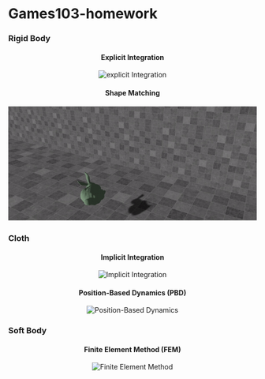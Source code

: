 # Games103-homework

### Rigid Body
<div align="center">
<h4>Explicit Integration</h4>
<img src="figure/rigidbody.gif" alt="explicit Integration">

<h4>Shape Matching</h4>
<img src="figure/shapematching.gif" alt="shape matching">
</div>


### Cloth
<div align="center">
<h4>Implicit Integration</h4>
<img src="figure/implicit_cloth.gif" alt="Implicit Integration">

<h4>Position-Based Dynamics (PBD)</h4>
<img src="figure/PBD.gif" alt="Position-Based Dynamics">
</div>

### Soft Body
<div align="center">
<h4>Finite Element Method (FEM)</h4>
<img src="figure/softbody.gif" alt="Finite Element Method">
</div>

